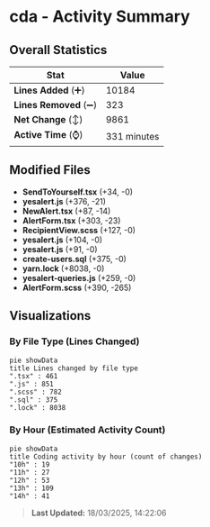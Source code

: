 # cda - Activity Summary 

## Overall Statistics

| Stat                   | Value                                                             |
| ---------------------- | ----------------------------------------------------------------- |
| **Lines Added** (➕)   | 10184                                          |
| **Lines Removed** (➖) | 323                                        |
| **Net Change** (↕)    | 9861                |
| **Active Time** (⌚)   | 331 minutes |


## Modified Files
- **SendToYourself.tsx** (+34, -0)
- **yesalert.js** (+376, -21)
- **NewAlert.tsx** (+87, -14)
- **AlertForm.tsx** (+303, -23)
- **RecipientView.scss** (+127, -0)
- **yesalert.js** (+104, -0)
- **yesalert.js** (+91, -0)
- **create-users.sql** (+375, -0)
- **yarn.lock** (+8038, -0)
- **yesalert-queries.js** (+259, -0)
- **AlertForm.scss** (+390, -265)

## Visualizations

### By File Type (Lines Changed)

```mermaid
pie showData
title Lines changed by file type
".tsx" : 461
".js" : 851
".scss" : 782
".sql" : 375
".lock" : 8038
```

### By Hour (Estimated Activity Count)

```mermaid
pie showData
title Coding activity by hour (count of changes)
"10h" : 19
"11h" : 27
"12h" : 53
"13h" : 109
"14h" : 41
```


> **Last Updated:** 18/03/2025, 14:22:06